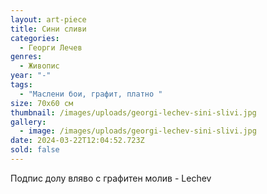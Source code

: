 ```yaml
---
layout: art-piece
title: Сини сливи
categories:
  - Георги Лечев
genres:
  - Живопис
year: "-"
tags:
  - "Маслени бои, графит, платно "
size: 70х60 см
thumbnail: /images/uploads/georgi-lechev-sini-slivi.jpg
gallery:
  - image: /images/uploads/georgi-lechev-sini-slivi.jpg
date: 2024-03-22T12:04:52.723Z
sold: false
---
```

Подпис долу вляво с графитен молив - Lechev
